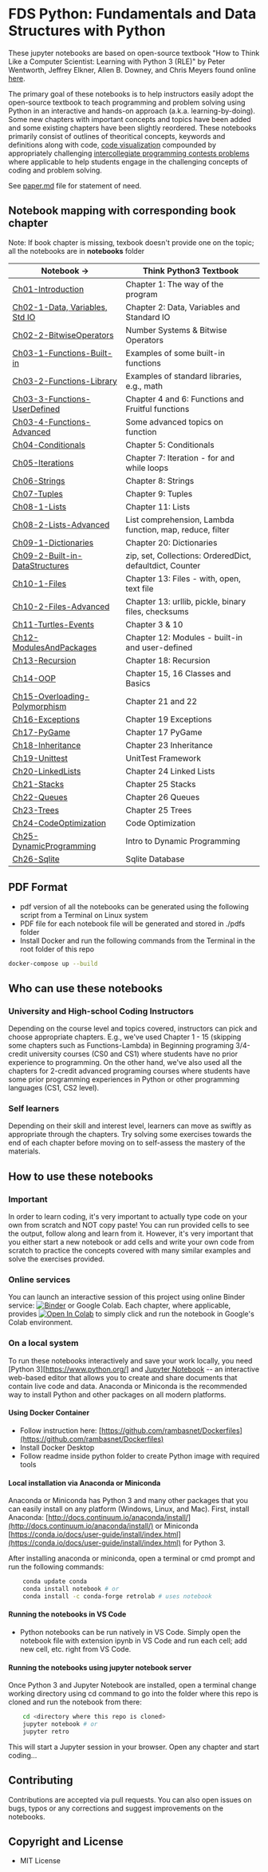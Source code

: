 # FDS Python: Fundamentals and Data Structures with Python

These jupyter notebooks are based on open-source textbook "How to Think Like a Computer Scientist: Learning with Python 3 (RLE)" by Peter Wentworth, Jeffrey Elkner, Allen B. Downey, and Chris Meyers found online [here](http://openbookproject.net/thinkcs/python/english3e/index.html).

The primary goal of these notebooks is to help instructors easily adopt the open-source textbook to teach programming and problem solving using Python in an interactive and hands-on approach (a.k.a. learning-by-doing). Some new chapters with important concepts and topics have been added and some existing chapters have been slightly reordered. These notebooks primarily consist of outlines of theoritical concepts, keywords and definitions along with code, [code visualization](https://pythontutor.com) compounded by appropriately challenging [intercollegiate programming contests problems](https://open.kattis.com) where applicable to help students engage in the challenging concepts of coding and problem solving.

See [paper.md](paper.md) file for statement of need.

## Notebook mapping with corresponding book chapter

Note: If book chapter is missing, texbook doesn't provide one on the topic; all the notebooks are in **notebooks** folder

| Notebook ->                                                                      | Think Python3 Textbook                                   |
| -------------------------------------------------------------------------------- | -------------------------------------------------------- |
| [Ch01-Introduction](notebooks/Ch01-Introduction.ipynb)                           | Chapter 1: The way of the program                        |
| [Ch02-1-Data, Variables, Std IO](notebooks/Ch02-1-Data-Variables-StdIO.ipynb)    | Chapter 2: Data, Variables and Standard IO               |
| [Ch02-2-BitwiseOperators](notebooks/Ch02-2-BitwiseOperators.ipynb)               | Number Systems & Bitwise Operators                       |
| [Ch03-1-Functions-Built-in](notebooks/Ch03-1-Functions-Built-in.ipynb)           | Examples of some built-in functions                      |
| [Ch03-2-Functions-Library](notebooks/Ch03-2-Functions-Library.ipynb)             | Examples of standard libraries, e.g., math               |
| [Ch03-3-Functions-UserDefined](notebooks/Ch03-3-Functions-UserDefined.ipynb)     | Chapter 4 and 6: Functions and Fruitful functions        |
| [Ch03-4-Functions-Advanced](notebooks/Ch03-4-Functions-Advanced.ipynb)           | Some advanced topics on function                         |
| [Ch04-Conditionals](notebooks/Ch04-Conditionals.ipynb)                           | Chapter 5: Conditionals                                  |
| [Ch05-Iterations](notebooks/Ch05-Iterations.ipynb)                               | Chapter 7: Iteration - for and while loops               |
| [Ch06-Strings](notebooks/Ch06-Strings.ipynb)                                     | Chapter 8: Strings                                       |
| [Ch07-Tuples](notebooks/Ch07-Tuples.ipynb)                                       | Chapter 9: Tuples                                        |
| [Ch08-1-Lists](notebooks/Ch08-1-Lists.ipynb)                                     | Chapter 11: Lists                                        |
| [Ch08-2-Lists-Advanced](notebooks/Ch08-2-Lists-Comprehension-Lambda.ipynb)       | List comprehension, Lambda function, map, reduce, filter |
| [Ch09-1-Dictionaries](notebooks/Ch09-1-Dictionaries.ipynb)                       | Chapter 20: Dictionaries                                 |
| [Ch09-2-Built-in-DataStructures](notebooks/Ch09-2-Built-in-DataStructures.ipynb) | zip, set, Collections: OrderedDict, defaultdict, Counter |
| [Ch10-1-Files](notebooks/Ch10-1-Files.ipynb)                                     | Chapter 13: Files - with, open, text file                |
| [Ch10-2-Files-Advanced](notebooks/Ch10-2-Files-Advanced.ipynb)                   | Chapter 13: urllib, pickle, binary files, checksums      |
| [Ch11-Turtles-Events](notebooks/Ch11-Turtles-Events.ipynb)                       | Chapter 3 & 10                                           |
| [Ch12-ModulesAndPackages](notebooks/Ch12-Modules-Packages.ipynb)                 | Chapter 12: Modules - built-in and user-defined          |
| [Ch13-Recursion](notebooks/Ch13-Recursion.ipynb)                                 | Chapter 18: Recursion                                    |
| [Ch14-OOP](notebooks/Ch14-OOP.ipynb)                                             | Chapter 15, 16 Classes and Basics                        |
| [Ch15-Overloading-Polymorphism](notebooks/Ch15-Overloading-Polymorphism.ipynb)   | Chapter 21 and 22                                        |
| [Ch16-Exceptions](notebooks/Ch16-Exceptions.ipynb)                               | Chapter 19 Exceptions                                    |
| [Ch17-PyGame](notebooks/Ch17-PyGame.ipynb)                                       | Chapter 17 PyGame                                        |
| [Ch18-Inheritance](notebooks/Ch18-Inheritance.ipynb)                             | Chapter 23 Inheritance                                   |
| [Ch19-Unittest](notebooks/Ch19-UnitTest.ipynb)                                   | UnitTest Framework                                       |
| [Ch20-LinkedLists](notebooks/Ch20-LinkedLists.ipynb)                             | Chapter 24 Linked Lists                                  |
| [Ch21-Stacks](notebooks/Ch21-Stacks.ipynb)                                       | Chapter 25 Stacks                                        |
| [Ch22-Queues](notebooks/Ch22-Queues.ipynb)                                       | Chapter 26 Queues                                        |
| [Ch23-Trees](notebooks/Ch23-Trees.ipynb)                                         | Chapter 25 Trees                                         |
| [Ch24-CodeOptimization](notebooks/Ch24-CodeOptimization-ExecutionTime.ipynb)     | Code Optimization                                        |
| [Ch25-DynamicProgramming](notebooks/Ch25-DynamicProgramming.ipynb)               | Intro to Dynamic Programming                             |
| [Ch26-Sqlite](notebooks/Ch26-SqliteDB.ipynb)                                     | Sqlite Database                                          |

## PDF Format

- pdf version of all the notebooks can be generated using the following script from a Terminal on Linux system
- PDF file for each notebook file will be generated and stored in ./pdfs folder
- Install Docker and run the following commands from the Terminal in the root folder of this repo

```bash
docker-compose up --build
```

## Who can use these notebooks

### University and High-school Coding Instructors

Depending on the course level and topics covered, instructors can pick and choose appropriate chapters. E.g., we've used Chapter 1 - 15 (skipping some chapters such as Functions-Lambda) in Beginning programing 3/4-credit university courses (CS0 and CS1) where students have no prior experience to programming. On the other hand, we've also used all the chapters for 2-credit advanced programing courses where students have some prior programming experiences in Python or other programming languages (CS1, CS2 level).

### Self learners

Depending on their skill and interest level, learners can move as swiftly as appropriate through the chapters. Try solving some exercises towards the end of each chapter before moving on to self-assess the mastery of the materials.

## How to use these notebooks

### Important

In order to learn coding, it's very important to actually type code on your own from scratch and NOT copy paste! You can run provided cells to see the output, follow along and learn from it. However, it's very important that you either start a new notebook or add cells and write your own code from scratch to practice the concepts covered with many similar examples and solve the exercises provided.

### Online services

You can launch an interactive session of this project using online Binder service:
[![Binder](https://mybinder.org/badge_logo.svg)](https://mybinder.org/v2/gh/rambasnet/Python-Fundamentals/main) or Google Colab. Each chapter, where applicable, provides [![Open In Colab](https://colab.research.google.com/assets/colab-badge.svg)](https://colab.research.google.com) to simply click and run the notebook in Google's Colab environment.

### On a local system

To run these notebooks interactively and save your work locally, you need [Python 3][https://www.python.org/] and [Jupyter Notebook](http://jupyter.org/) -- an interactive web-based editor that allows you to create and share documents that contain live code and data. Anaconda or Miniconda is the recommended way to install Python and other packages on all modern platforms.

#### Using Docker Container

- Follow instruction here: [https://github.com/rambasnet/Dockerfiles](https://github.com/rambasnet/Dockerfiles)
- Install Docker Desktop
- Follow readme inside python folder to create Python image with required tools

#### Local installation via Anaconda or Miniconda

Anaconda or Miniconda has Python 3 and many other packages that you can easily install on any platform (Windows, Linux, and Mac). First, install Anaconda: [http://docs.continuum.io/anaconda/install/](http://docs.continuum.io/anaconda/install/) or Miniconda [https://conda.io/docs/user-guide/install/index.html](https://conda.io/docs/user-guide/install/index.html) for Python 3.

After installing anaconda or miniconda, open a terminal or cmd prompt and run the following commands:

```bash
    conda update conda
    conda install notebook # or
    conda install -c conda-forge retrolab # uses notebook
```

#### Running the notebooks in VS Code

- Python notebooks can be run natively in VS Code. Simply open the notebook file with extension ipynb in VS Code and run each cell; add new cell, etc. right from VS Code.

#### Running the notebooks using jupyter notebook server

Once Python 3 and Jupyter Notebook are installed, open a terminal change working directory using cd command to go into the folder where this repo is cloned and run the notebook from there:

```bash
    cd <directory where this repo is cloned>
    jupyter notebook # or
    jupyter retro
```

This will start a Jupyter session in your browser. Open any chapter and start coding...

## Contributing

Contributions are accepted via pull requests. You can also open issues on bugs, typos or any corrections and suggest improvements on the notebooks.

## Copyright and License

- MIT License
